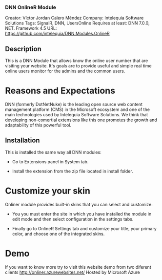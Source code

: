 ### DNN OnlineR Module ###

Creator: Víctor Jordan Calero Méndez
Company: Intelequia Software Solutions
Tags: SignalR, DNN, UsersOnline
Requires at least: DNN 7.0.0, NET. Framework 4.5
URL: https://github.com/intelequia/DNN.Modules.OnlineR

## Description ##

This is a DNN Module that allows know the online user number that are visiting your website.
It's goals are to provide useful and simple real time online users monitor for the admins and the common users.

# Reasons and Expectations #

DNN (formerly DotNetNuke) is the leading open source web content management platform (CMS) in the Microsoft ecosystem and one of the main technologies used by Intelequia Software Solutions. We think that developing non-comertial extensions like this one promotes the growth and adaptability of this powerful tool.

## Installation ##

This is installed the same way all DNN modules:

 * Go to Extensions panel in System tab.

 * Install the extension from the zip file located in install folder.


# Customize your skin #
Onliner module provides built-in skins that you can select and customize:

 * You you must enter the site in which you have installed the module in edit mode and then select configuration in the settings tabs.
 
 * Finally go to OnlineR Settings tab and customize your title, your primary color, and choose one of the integrated skins.
 
# Demo #
If you want to know more try to visit this website demo from two diferent clients http://onliner.azurewebsites.net/
Hosted by Microsoft Azure